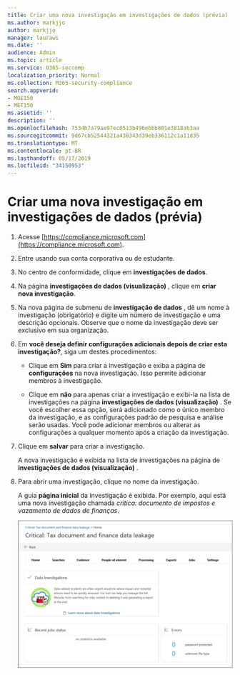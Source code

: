 ```yaml
---
title: Criar uma nova investigação em investigações de dados (prévia)
ms.author: markjjo
author: markjjo
manager: laurawi
ms.date: ''
audience: Admin
ms.topic: article
ms.service: O365-seccomp
localization_priority: Normal
ms.collection: M365-security-compliance
search.appverid:
- MOE150
- MET150
ms.assetid: ''
description: ''
ms.openlocfilehash: 7534b7a79ae97ec0513b496ebbb801e3818ab3aa
ms.sourcegitcommit: 9d67cb52544321a430343d39eb336112c1a11d35
ms.translationtype: MT
ms.contentlocale: pt-BR
ms.lasthandoff: 05/17/2019
ms.locfileid: "34150953"
---
```

# <a name="create-a-new-investigation-in-data-investigations-preview"></a>Criar uma nova investigação em investigações de dados (prévia)

1. Acesse [https://compliance.microsoft.com](https://compliance.microsoft.com).
    
2. Entre usando sua conta corporativa ou de estudante.
    
3. No centro de conformidade, clique em **investigações de dados**.
 
4. Na página **investigações de dados (visualização)** , clique em **criar nova investigação**.
    
5. Na nova página de submenu de **investigação de dados** , dê um nome à investigação (obrigatório) e digite um número de investigação e uma descrição opcionais. Observe que o nome da investigação deve ser exclusivo em sua organização.

6. Em **você deseja definir configurações adicionais depois de criar esta investigação?**, siga um destes procedimentos:

    - Clique em **Sim** para criar a investigação e exiba a página de **configurações** na nova investigação. Isso permite adicionar membros à investigação.
    
    - Clique em **não** para apenas criar a investigação e exibi-la na lista de investigações na página **investigações de dados (visualização)** . Se você escolher essa opção, será adicionado como o único membro da investigação, e as configurações padrão de pesquisa e análise serão usadas. Você pode adicionar membros ou alterar as configurações a qualquer momento após a criação da investigação.

7. Clique em **salvar** para criar a investigação.

    A nova investigação é exibida na lista de investigações na página de **investigações de dados (visualização)** . 

8. Para abrir uma investigação, clique no nome da investigação. 

    A guia **página inicial** da investigação é exibida. Por exemplo, aqui está uma nova investigação chamada *crítica: documento de impostos e vazamento de dados de finanças*.

    ![A guia início de uma nova investigação em investigações de dados](../media/NewDataInvestigations.png)
